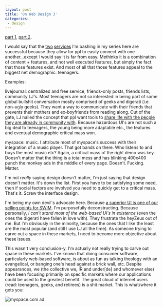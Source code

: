 ```yaml
---
layout: post
title: 'On Web Design 3'
categories:
 - design
---
```


<a href="http://danielsjourney.com/blog/index.php?file=2005_03.xml&id=29104609">part 1</a>, <a href="http://danielsjourney.com/blog/index.php?file=2005_04.xml&id=21134256">part 2</a>.



I would say that the <a href="http://myspace.com/">two</a> <a href="http://www.livejournal.com/">services</a> I'm bashing in my series here are successful because they allow for ppl to easily connect with one another...except I would say it is far from easy. Methinks it is a combination of content + features, and not well executed features, but simply the fact that those features exist. And most of all that those features appeal to the biggest net demographic: teenagers.



Examples:



livejournal: centralized and free service, friends-only posts, friends lists, community LJ's. Most teenagers are not so interested in being part of some global bullshit conversation mostly comprised of geeks and digerati (i.e. non-ugly geeks). They want a way to communicate with their friends that prevents their mothers and ex-boyfriends from reading along. Out of the gate, LJ nailed the concept that ppl want tools to <a href="http://www.theyblinked.com/blog/2004/12/december-25th-first-day-of-christmas.html">share life with the people they are already in community with</a>. Because hazardous UI's are not such a big deal to teenagers, the young being more adaptable etc., the features and eventual demographic critical mass won.



myspace: music. I attribute most of myspace's success with their integration of a music player. That got bands on there. Who listens to and buys the most music etc? Again, a critical mass of the right demo was key. Doesn't matter that the thing is a total mess and has blinking 400x400 punch the monkey ads in the middle of every page. Doesn't. Fucking. Matter.



I'm not *really* saying design doesn't matter, I'm just saying that design doesn't matter. It's down the list. First you have to be satisfying some need, then if social factors are involved you need to quickly get to a critical mass. That's it. Screw the interface design.



I'm being my own devil's advocate here. Because <a href="http://underde.com/swim/features/">a superior UI is one of our selling points for SWIM</a>. I'm purposefully deconstructing. Because personally, *I can't stand most of the web-based UI's in existence* (even the ones the digerati have fallen in love with). They frustrate the heyZeus out of me. But I'm obviously in the minority, because the ones that I like the least are the most popular (and still I use LJ all the time). As someone trying to carve out a space in these markets, I need to become more objective about these issues.



This wasn't very conclusion-y. I'm actually not really trying to carve out space in these markets. I've known that doing consumer software, particularly web-based software, is about as fun as talking theology with an evangelical, or banging one's head against a brick wall, etc. Despite appearances, we (the collective we, IR and under[de] and whomever else) have been focusing primarily on specific markets where our applications could be used to the greatest benefit. The great cloud of internet users (read: teenagers, geeks, and retirees) is a shit market. This is what/where it gets you:



<img src="http://danielsjourney.com/blog/files/2005/04/bins=1.gif" alt="myspace.com ad" title="myspace.com ad"/> 